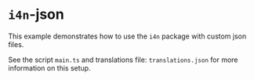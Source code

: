 # `i4n`-json

This example demonstrates how to use the `i4n` package with custom json files.

See the script `main.ts` and translations file: `translations.json` for more information on this setup.
